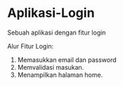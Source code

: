 # Aplikasi-Login

Sebuah aplikasi dengan fitur login


Alur Fitur Login:
1. Memasukkan email dan password
2. Memvalidasi masukan.
3. Menampilkan halaman home.
